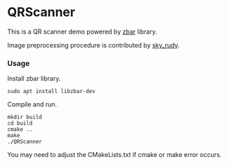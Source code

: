 # QRScanner

This is a QR scanner demo powered by [zbar](http://zbar.sourceforge.net/) library.

Image preprocessing procedure is contributed by [sky_rudy](https://www.cnblogs.com/skyrudy/p/4955641.html).

### Usage

Install zbar library.
```
sudo apt install libzbar-dev
```

Compile and run.
```
mkdir build
cd build
cmake ..
make
./QRScanner
```

You may need to adjust the CMakeLists.txt if cmake or make error occurs.